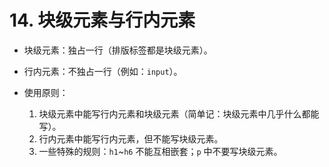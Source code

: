 # 14. 块级元素与行内元素

- 块级元素：独占一行（排版标签都是块级元素）。

- 行内元素：不独占一行（例如：`input`）。
- 使用原则：
  1. 块级元素中能写行内元素和块级元素（简单记：块级元素中几乎什么都能写）。
  2. 行内元素中能写行内元素，但不能写块级元素。
  3. 一些特殊的规则：`h1`~`h6` 不能互相嵌套；`p` 中不要写块级元素。